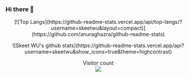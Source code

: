 ### Hi there 👋

<!--
**skeetwu/skeetwu** is a ✨ _special_ ✨ repository because its `README.md` (this file) appears on your GitHub profile.

Here are some ideas to get you started:

- 🔭 I’m currently working on ...
- 🌱 I’m currently learning ...
- 👯 I’m looking to collaborate on ...
- 🤔 I’m looking for help with ...
- 💬 Ask me about ...
- 📫 How to reach me: ...
- 😄 Pronouns: ...
- ⚡ Fun fact: ...
-->
<p align="center"> 
[![Top Langs](https://github-readme-stats.vercel.app/api/top-langs/?username=skeetwu&layout=compact)](https://github.com/anuraghazra/github-readme-stats)
</br>
</p>
<p align="center"> 
![Skeet WU's github stats](https://github-readme-stats.vercel.app/api?username=skeetwu&show_icons=true&theme=highcontrast)
</br>
</p>


<p align="center"> 
  Visitor count<br>
  <img src="https://profile-counter.glitch.me/istarwyh/count.svg" />
</p>
